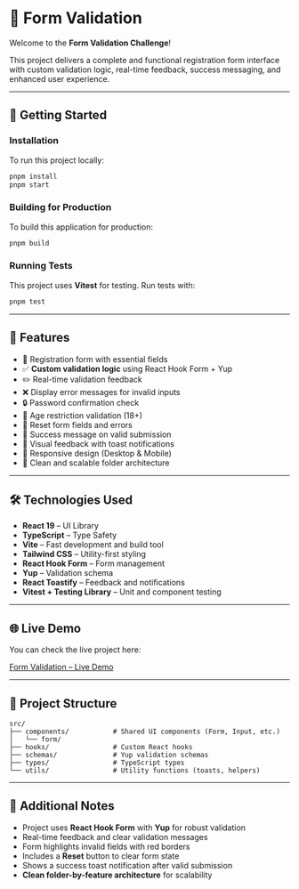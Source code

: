 # 📝 Form Validation

Welcome to the **Form Validation Challenge**!

This project delivers a complete and functional registration form interface with custom validation logic, real-time feedback, success messaging, and enhanced user experience.

---

## 🚀 Getting Started

### Installation

To run this project locally:

```bash
pnpm install
pnpm start
```

### Building for Production

To build this application for production:

```bash
pnpm build
```

### Running Tests

This project uses **Vitest** for testing. Run tests with:

```bash
pnpm test
```

---

## 🌟 Features

- 👤 Registration form with essential fields
- ✅ **Custom validation logic** using React Hook Form + Yup
- ✏️ Real-time validation feedback
- ❌ Display error messages for invalid inputs
- 🔒 Password confirmation check
- 🔞 Age restriction validation (18+)
- 🔄 Reset form fields and errors
- 🎉 Success message on valid submission
- 🔔 Visual feedback with toast notifications
- 📱 Responsive design (Desktop & Mobile)
- 📂 Clean and scalable folder architecture

---

## 🛠️ Technologies Used

- **React 19** – UI Library
- **TypeScript** – Type Safety
- **Vite** – Fast development and build tool
- **Tailwind CSS** – Utility-first styling
- **React Hook Form** – Form management
- **Yup** – Validation schema
- **React Toastify** – Feedback and notifications
- **Vitest + Testing Library** – Unit and component testing

---

## 🌐 Live Demo

You can check the live project here:

[Form Validation – Live Demo](https://form-validation-two-green.vercel.app/)

---

## 📂 Project Structure

```
src/
├── components/           # Shared UI components (Form, Input, etc.)
│   └── form/
├── hooks/                # Custom React hooks
├── schemas/              # Yup validation schemas
├── types/                # TypeScript types
└── utils/                # Utility functions (toasts, helpers)
```

---

## 📄 Additional Notes

- Project uses **React Hook Form** with **Yup** for robust validation
- Real-time feedback and clear validation messages
- Form highlights invalid fields with red borders
- Includes a **Reset** button to clear form state
- Shows a success toast notification after valid submission
- **Clean folder-by-feature architecture** for scalability

